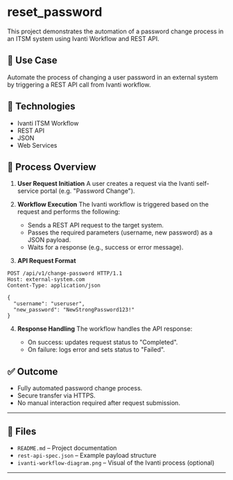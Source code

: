 # reset_password

This project demonstrates the automation of a password change process in an ITSM system using Ivanti Workflow and REST API.

## 📌 Use Case

Automate the process of changing a user password in an external system by triggering a REST API call from Ivanti workflow.

## 🔧 Technologies

* Ivanti ITSM Workflow
* REST API
* JSON
* Web Services

## 🔄 Process Overview

1. **User Request Initiation**
   A user creates a request via the Ivanti self-service portal (e.g. "Password Change").

2. **Workflow Execution**
   The Ivanti workflow is triggered based on the request and performs the following:

   * Sends a REST API request to the target system.
   * Passes the required parameters (username, new password) as a JSON payload.
   * Waits for a response (e.g., success or error message).

3. **API Request Format**

```http
POST /api/v1/change-password HTTP/1.1
Host: external-system.com
Content-Type: application/json

{
  "username": "useruser",
  "new_password": "NewStrongPassword123!"
}
```

4. **Response Handling**
   The workflow handles the API response:

   * On success: updates request status to "Completed".
   * On failure: logs error and sets status to "Failed".

## ✅ Outcome

* Fully automated password change process.
* Secure transfer via HTTPS.
* No manual interaction required after request submission.

---

## 📂 Files

* `README.md` – Project documentation
* `rest-api-spec.json` – Example payload structure
* `ivanti-workflow-diagram.png` – Visual of the Ivanti process (optional)

---



